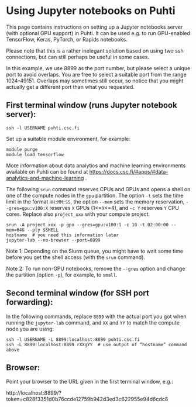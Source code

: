 # Using Jupyter notebooks on Puhti

This page contains instructions on setting up a Jupyter notebooks server (with optional GPU support) in Puhti. It can be used e.g. to run GPU-enabled TensorFlow, Keras, PyTorch, or Rapids notebooks.

Please note that this is a rather inelegant solution based on using two ssh connections, but can still perhaps be useful in some cases.

In this example, we use 8899 as the port number, but please select a unique port to avoid overlaps.  You are free to select a suitable port from the range 1024-49151.  Overlaps may sometimes still occur, so notice that you might actually get a different port than what you requested.

## First terminal window (runs Jupyter notebook server):

    ssh -l USERNAME puhti.csc.fi

Set up a suitable module environment, for example:

    module purge
    module load tensorflow

More information about data analytics and machine learning environments available on Puhti can be found at https://docs.csc.fi/#apps/#data-analytics-and-machine-learning .

The following `srun` command reserves CPUs and GPUs and opens a shell on one of the compute nodes in the `gpu` partition.  The option `-t` sets the time limit in the format `HH:MM:SS`, the option `--mem` sets the memory  reservation, `--gres=gpu:v100:X` reserves `X` GPUs (1<=`X`<=4), and `-c Y` reserves `Y` CPU cores. Replace also `project_xxx` with your compute project.

    srun -A project_xxx -p gpu --gres=gpu:v100:1 -c 10 -t 02:00:00 --mem=64G --pty $SHELL
    hostname  # you need this information later
    jupyter-lab --no-browser --port=8899
    
Note 1: Depending on the Slurm queue, you might have to wait some time before you get the shell access (with the `srun` command). 

Note 2: To run non-GPU notebooks, remove the `--gres` option and change the partition (option `-p`), for example, to `small`.

## Second terminal window (for SSH port forwarding):

In the following commands, replace `8899` with the actual port you got when running the `jupyter-lab` command, and `XX` and `YY` to match the compute node you are using:

    ssh -l USERNAME -L 8899:localhost:8899 puhti.csc.fi
    ssh -L 8899:localhost:8899 rXXgYY  # use output of “hostname” command above

## Browser:

Point your browser to the URL given in the first terminal window, e.g.:

http://localhost:8899/?token=c828f3351d0b76ccde12759b942d3ed3c622955e94d6cdc8
